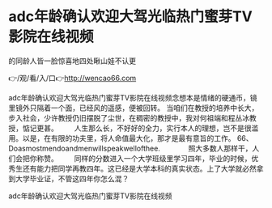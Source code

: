 # adc年龄确认欢迎大驾光临热门蜜芽TV影院在线视频
的同龄人皆一脸惊喜地四处瞅山娃不认更

👉/观/看/入/口👉http://wencao66.com

adc年龄确认欢迎大驾光临热门蜜芽TV影院在线视频念想本是情绪的硬通币，镜里镜外只隔着一个面，已经风的遥感，便被回转。
当咱们在教授的培养中长大，步入社会，少许教授仍旧摆脱了尘世，在稠密的教授中，我对何祖端和程丛冰教授，惦记更甚。
　　人生那么长，不好好的全力，实行本人的理想，岂不是很滥用。以是，在有限的功夫里，将人命值最大化，那才是最有意旨的工作。
	66、Doasmostmendoandmenwillspeakwellofthee.　　　　照大多数人那样干，人们会把你称赞。
　　同样的分数进入一个大学班级里学习四年，毕业的时候，优秀生还有能力把同学再教四年。这已经是大学本科的真实状态。上了大学就必然拿到大学毕业证，不管这四年你怎么混？

adc年龄确认欢迎大驾光临热门蜜芽TV影院在线视频
